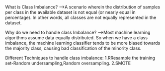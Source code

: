 # 
What is Class Imbalance?
-->A scenario wherein the distribution of samples per class in the available dataset is not equal (or nearly equal in percentage).
In other words, all classes are not equally represented in the dataset.

Why do we need to handle class Imbalance?
-->Most machine learning algorithms assume data equally distributed. So when we have a class imbalance, the machine learning classifier tends to be more biased towards the majority class, causing bad classification of the minority class.

Different Techniques to handle class imbalance:
1.RResample the training set-Random undersampling,Random oversampling.
2.SMOTE
